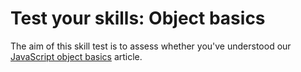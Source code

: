 # Test your skills: Object basics

The aim of this skill test is to assess whether you've understood our [JavaScript object basics](https://github.com/AndrewSRea/My_Learning_Port/tree/main/JavaScript/Intro_JS_Objects/Object_Basics#javascript-object-basics) article.